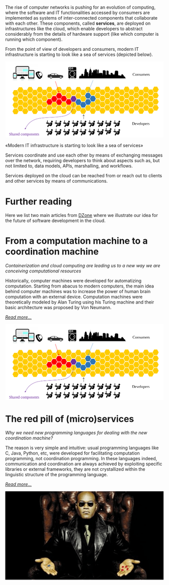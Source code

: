 <!--Themed-->

The rise of computer networks is pushing for an evolution of computing, where the software and IT functionalities accessed by consumers are implemented as systems of inter-connected components that collaborate with each other. These components, called <strong>services</strong>, are deployed on infrastructures like the cloud, which enable developers to abstract considerably from the details of hardware support (like which computer is running which component).

From the point of view of developers and consumers, modern IT infrastructure is starting to look like a sea of services (depicted below).

<p class="text-center"><img src="imgs/coordmachine.png"></p>

<p class="vision-quote">&laquo;Modern IT infrastructure is starting to look like a sea of services&raquo;</p>

Services coordinate and use each other by means of exchanging messages over the network, requiring developers to think about aspects such as, but not limited to, data models, APIs, marshalling, and workflows.

Services deployed on the cloud can be reached from or reach out to clients and other services by means of communications.
<!-- So coordination services coordinate with each other by message passing. -->


# Further reading


Here we list two main articles from [DZone](https://dzone.com/) where we illustrate our idea for the future of software development in the cloud.

# From a computation machine to a coordination machine
_Containerization and cloud computing are leading us to a new way we are conceiving computational resources_ 

Historically, computer machines were developed for automatizing computation. Starting from abacus to modern computers, the main idea behind computer machines was to increase the power of human brain computation with an external device. Computation machines were theoretically modeled by Alan Turing using his Turing machine and their basic architecture was proposed by Von Neumann.

[_Read more..._](https://dzone.com/articles/the-new-computer-machine)

<div class="col-xs-12 text-center">
<img src="imgs/coordmachine.png">
</div>

# The red pill of (micro)services
_Why we need new programming languages for dealing with the new coordination machine?_ 

The reason is very simple and intuitive: usual programming languages like C, Java, Python, etc, were developed for facilitating computation programming, not coordination programming. In these languages indeed, communication and coordination are always achieved by exploiting specific libraries or external frameworks, they are not crystallized within the linguistic structure of the programming language. 

[_Read more..._](https://dzone.com/articles/the-red-pill-of-microservices)

<div class="col-xs-12 text-center">
<img src="imgs/morpheus.png">
</div>


